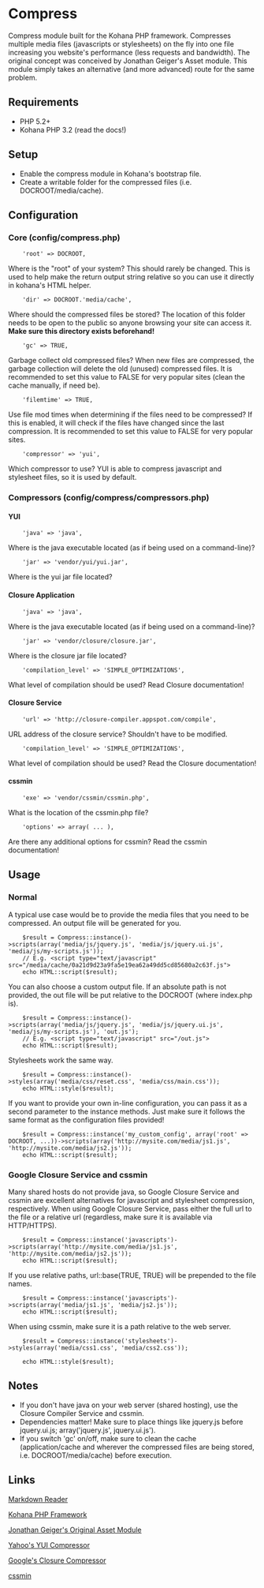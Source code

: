 # Compress

Compress module built for the Kohana PHP framework.  Compresses multiple media files (javascripts or stylesheets) on the fly into one file increasing you website's performance (less requests and bandwidth).  The original concept was conceived by Jonathan Geiger's Asset module.  This module simply takes an alternative (and more advanced) route for the same problem.


## Requirements

- PHP 5.2+
- Kohana PHP 3.2 (read the docs!)


## Setup

- Enable the compress module in Kohana's bootstrap file.
- Create a writable folder for the compressed files (i.e. DOCROOT/media/cache).


## Configuration

### Core (config/compress.php)

		'root' => DOCROOT,

Where is the "root" of your system?  This should rarely be changed.  This is used to help make the return output string relative so you can use it directly in kohana's HTML helper.

		'dir' => DOCROOT.'media/cache',

Where should the compressed files be stored?  The location of this folder needs to be open to the public so anyone browsing your site can access it.  **Make sure this directory exists beforehand!**

		'gc' => TRUE,

Garbage collect old compressed files?  When new files are compressed, the garbage collection will delete the old (unused) compressed files.  It is recommended to set this value to FALSE for very popular sites (clean the cache manually, if need be).

		'filemtime' => TRUE,

Use file mod times when determining if the files need to be compressed?  If this is enabled, it will check if the files have changed since the last compression.  It is recommended to set this value to FALSE for very popular sites.

		'compressor' => 'yui',

Which compressor to use?  YUI is able to compress javascript and stylesheet files, so it is used by default.

### Compressors (config/compress/compressors.php)

#### YUI

		'java' => 'java',

Where is the java executable located (as if being used on a command-line)?

		'jar' => 'vendor/yui/yui.jar',

Where is the yui jar file located?

#### Closure Application

		'java' => 'java',

Where is the java executable located (as if being used on a command-line)?

		'jar' => 'vendor/closure/closure.jar',

Where is the closure jar file located?

		'compilation_level' => 'SIMPLE_OPTIMIZATIONS',

What level of compilation should be used?  Read Closure documentation!

#### Closure Service

		'url' => 'http://closure-compiler.appspot.com/compile',

URL address of the closure service?  Shouldn't have to be modified.

		'compilation_level' => 'SIMPLE_OPTIMIZATIONS',

What level of compilation should be used?  Read the Closure documentation!

#### cssmin

		'exe' => 'vendor/cssmin/cssmin.php',

What is the location of the cssmin.php file?

		'options' => array( ... ),

Are there any additional options for cssmin?  Read the cssmin documentation!


## Usage

### Normal

A typical use case would be to provide the media files that you need to be compressed.  An output file will be generated for you.

		$result = Compress::instance()->scripts(array('media/js/jquery.js', 'media/js/jquery.ui.js', 'media/js/my-scripts.js'));
		// E.g. <script type="text/javascript" src="/media/cache/0a21d9d23a9fa5e19ea62a49dd5cd85680a2c63f.js">
		echo HTML::script($result);

You can also choose a custom output file.  If an absolute path is not provided, the out file will be put relative to the DOCROOT (where index.php is).

		$result = Compress::instance()->scripts(array('media/js/jquery.js', 'media/js/jquery.ui.js', 'media/js/my-scripts.js'), 'out.js');
		// E.g. <script type="text/javascript" src="/out.js">
		echo HTML::script($result);

Stylesheets work the same way.

		$result = Compress::instance()->styles(array('media/css/reset.css', 'media/css/main.css'));
		echo HTML::style($result);

If you want to provide your own in-line configuration, you can pass it as a second parameter to the instance methods.  Just make sure it follows the same format as the configuration files provided!

		$result = Compress::instance('my_custom_config', array('root' => DOCROOT, ...))->scripts(array('http://mysite.com/media/js1.js', 'http://mysite.com/media/js2.js'));
		echo HTML::script($result);

### Google Closure Service and cssmin

Many shared hosts do not provide java, so Google Closure Service and cssmin are excellent alternatives for javascript and stylesheet compression, respectively.  When using Google Closure Service, pass either the full url to the file or a relative url (regardless, make sure it is available via HTTP/HTTPS).

		$result = Compress::instance('javascripts')->scripts(array('http://mysite.com/media/js1.js', 'http://mysite.com/media/js2.js'));
		echo HTML::script($result);

If you use relative paths, url::base(TRUE, TRUE) will be prepended to the file names.

		$result = Compress::instance('javascripts')->scripts(array('media/js1.js', 'media/js2.js'));
		echo HTML::script($result);

When using cssmin, make sure it is a path relative to the web server.

		$result = Compress::instance('stylesheets')->styles(array('media/css1.css', 'media/css2.css'));
		
		echo HTML::style($result);

## Notes

* If you don't have java on your web server (shared hosting), use the Closure Compiler Service and cssmin.
* Dependencies matter!  Make sure to place things like jquery.js before jquery.ui.js; array('jquery.js', jquery.ui.js').
* If you switch 'gc' on/off, make sure to clean the cache (application/cache and wherever the compressed files are being stored, i.e. DOCROOT/media/cache) before execution.


## Links

[Markdown Reader](http://www.google.com/search?sourceid=chrome&ie=UTF-8&q=markdown+reader)

[Kohana PHP Framework](http://kohanaframework.org/)

[Jonathan Geiger's Original Asset Module](http://github.com/jonathangeiger/kohana-asset)

[Yahoo's YUI Compressor](http://developer.yahoo.com/yui/compressor/)

[Google's Closure Compressor](http://code.google.com/closure/compiler/docs/overview.html)

[cssmin](http://code.google.com/p/cssmin/)